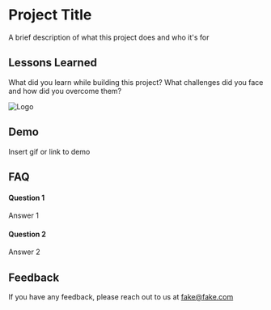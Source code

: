 
# Project Title

A brief description of what this project does and who it's for


## Lessons Learned

What did you learn while building this project? What challenges did you face and how did you overcome them?


![Logo](https://dev-to-uploads.s3.amazonaws.com/uploads/articles/th5xamgrr6se0x5ro4g6.png)


## Demo

Insert gif or link to demo


## FAQ

#### Question 1

Answer 1

#### Question 2

Answer 2


## Feedback

If you have any feedback, please reach out to us at fake@fake.com

